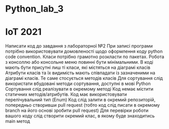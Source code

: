 # Python_lab_3
# IoT 2021
Написати код до завдання з лабораторної №2
При записі програми потрібно використовувати домовленості щодо оформлення коду python code convention.
Класи потрібно грамотно розкласти по пакетах.
Робота з консоллю або консольне меню повинні бути мінімальними.
В коді мають бути присутні лиш ті класи, які містяться на діаграмі класів
Атрибути класів та їх видимість мають співпадати із зазначеними на діаграмі класів. Те саме стосується методів класів
Для сортування слід використати вбудовані методи сортування, доступні в мові Python
Сортування слід реалізувати в окремому методі
Код немає містити статичних методів/атрибутів. Код має використовувати перелічувальний тип (Enum)
Код слід залити в окремий репозиторій, попередньо створивши pull request (тобто код слід писати в окремому branch на його основі зробити pull request)
Для перевірки роботи вашого коду слід створити окремий клас, в якому буде знаходитись main метод
